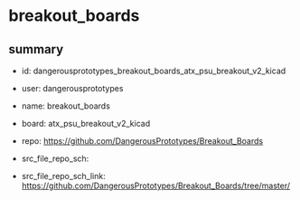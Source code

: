 # breakout_boards
 
## summary 
* id: dangerousprototypes_breakout_boards_atx_psu_breakout_v2_kicad
* user: dangerousprototypes
* name: breakout_boards
* board: atx_psu_breakout_v2_kicad
* repo: https://github.com/DangerousPrototypes/Breakout_Boards



* src_file_repo_sch: 
* src_file_repo_sch_link: https://github.com/DangerousPrototypes/Breakout_Boards/tree/master/






